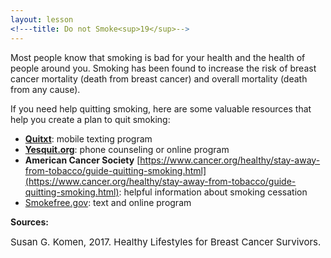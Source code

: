 ```yaml
---
layout: lesson
<!---title: Do not Smoke<sup>19</sup>-->
---
```


Most people know that smoking is bad for your health and the health of people around you. Smoking has been found to increase the risk of breast cancer mortality (death from breast cancer) and overall mortality (death from any cause). 

If you need help quitting smoking, here are some valuable resources that help you create a plan to quit smoking: 

* **[Quitxt](http://quitxt.org/9)**: mobile texting program
* **[Yesquit.org](https://www.yesquit.org/)**: phone counseling or online program
* **American Cancer Society** [https://www.cancer.org/healthy/stay-away-from-tobacco/guide-quitting-smoking.html](https://www.cancer.org/healthy/stay-away-from-tobacco/guide-quitting-smoking.html): helpful information about smoking cessation
* [Smokefree.gov](https://smokefree.gov/): text and online program 

**Sources:**

<span style="font-size:15px;">Susan G. Komen, 2017. Healthy Lifestyles for Breast Cancer Survivors.</span>